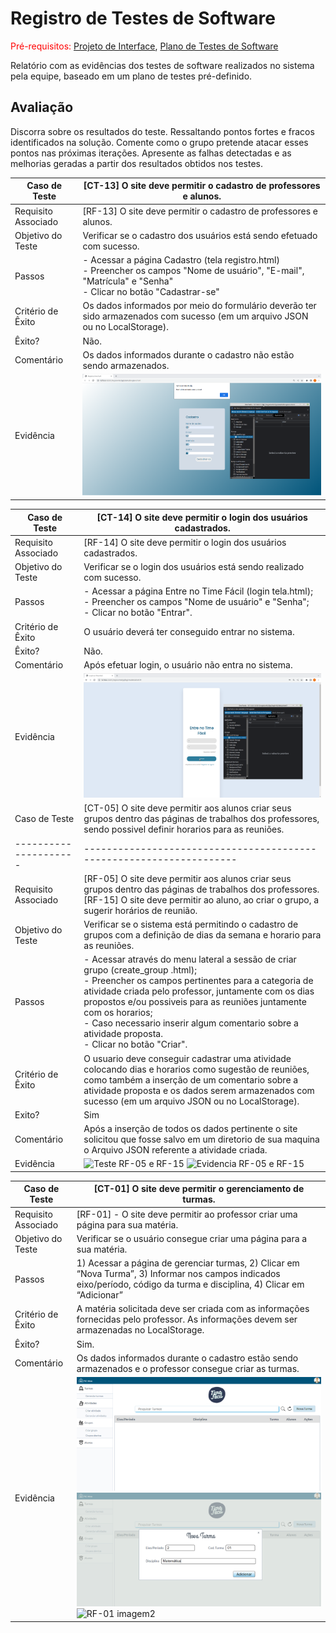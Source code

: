 # Registro de Testes de Software

<span style="color:red">Pré-requisitos: <a href="3-Projeto de Interface.md"> Projeto de Interface</a></span>, <a href="8-Plano de Testes de Software.md"> Plano de Testes de Software</a>

Relatório com as evidências dos testes de software realizados no sistema pela equipe, baseado em um plano de testes pré-definido.

## Avaliação

Discorra sobre os resultados do teste. Ressaltando pontos fortes e fracos identificados na solução. Comente como o grupo pretende atacar esses pontos nas próximas iterações. Apresente as falhas detectadas e as melhorias geradas a partir dos resultados obtidos nos testes.

<!-- > **Links Úteis**:
> - [Ferramentas de Test para Java Script](https://geekflare.com/javascript-unit-testing/) -->

|Caso de Teste        | [CT-13] O site deve permitir o cadastro de professores e alunos.      |
|---------------------|-----------------------------------------------------------------------|
|	Requisito Associado | [RF-13] O site deve permitir o cadastro de professores e alunos.      |
| Objetivo do Teste 	 | Verificar se o cadastro dos usuários está sendo efetuado com sucesso.|
| Passos 	            | - Acessar a página Cadastro (tela registro.html) <br> - Preencher os campos "Nome de usuário", "E-mail", "Matrícula" e "Senha" <br> - Clicar no botão "Cadastrar-se" |
| Critério de Êxito   | Os dados informados por meio do formulário deverão ter sido armazenados com sucesso (em um arquivo JSON ou no LocalStorage). |
| Êxito?              | Não.                                                                  |
| Comentário          | Os dados informados durante o cadastro não estão sendo armazenados.   |
| Evidência           | ![RF13](img/testes-RF13.png) |

|Caso de Teste        | [CT-14] O site deve permitir o login dos usuários cadastrados.      |
|---------------------|---------------------------------------------------------------------|
|	Requisito Associado | [RF-14] O site deve permitir o login dos usuários cadastrados.      |
| Objetivo do Teste 	 | Verificar se o login dos usuários está sendo realizado com sucesso.|
| Passos 	            | - Acessar a página Entre no Time Fácil (login tela.html); <br> - Preencher os campos "Nome de usuário" e "Senha"; <br> - Clicar no botão "Entrar". |
| Critério de Êxito   | O usuário deverá ter conseguido entrar no sistema.                  |
| Êxito?              | Não.                                                                |
| Comentário          | Após efetuar login, o usuário não entra no sistema.   |
| Evidência           | ![RF14](img/testes-RF14.png) |
|Caso de Teste        | [CT-05] O site deve permitir aos alunos criar seus grupos dentro das páginas de trabalhos dos professores, sendo possivel definir horarios para as reuniões.|
|---------------------|--------------------------------------------------------------------|
|	Requisito Associado | [RF-05] O site deve permitir aos alunos criar seus grupos dentro das páginas de trabalhos dos professores. <br> [RF-15]  O site deve permitir ao aluno, ao criar o grupo, a sugerir horários de reunião. |
| Objetivo do Teste 	| Verificar se o sistema está permitindo o cadastro de grupos com a definição de dias da semana e horario para as reuniões. |
| Passos 	            | - Acessar através do menu lateral a sessão de criar grupo (create_group .html); <br> - Preencher os campos pertinentes para a categoria de atividade criada pelo professor, juntamente com os dias propostos e/ou possiveis para as reuniões juntamente com os horarios; <br> - Caso necessario inserir algum comentario sobre a atividade proposta. <br> - Clicar no botão "Criar". |
| Critério de Êxito   | O usuario deve conseguir cadastrar uma atividade colocando dias e horarios como sugestão de reuniões, como  também a inserção de um comentario sobre a atividade proposta e os dados serem armazenados com sucesso (em um arquivo JSON ou no LocalStorage).|
| Exito?              | Sim                                                                 |
| Comentário          | Após a inserção de todos os dados pertinente o site solicitou que fosse salvo em um diretorio de sua maquina o Arquivo JSON referente a atividade criada.  |
| Evidência           | ![Teste RF-05 e RF-15](https://github.com/ICEI-PUC-Minas-PMV-ADS/pmv-ads-2023-1-e1-proj-web-t13-g1-TimeFacil/assets/127905690/8a9b0b81-9db3-418c-8fdd-b255520f2012) ![Evidencia RF-05 e RF-15](https://github.com/ICEI-PUC-Minas-PMV-ADS/pmv-ads-2023-1-e1-proj-web-t13-g1-TimeFacil/assets/127905690/f9707cbe-5ab3-421a-9dc8-44f7d1634314)|

|Caso de Teste        | [CT-01] O site deve permitir o gerenciamento de turmas.      |
|---------------------|-----------------------------------------------------------------------|
|	Requisito Associado | [RF-01] - O site deve permitir ao professor criar uma página para sua matéria.   |
| Objetivo do Teste 	 |  Verificar se o usuário consegue criar uma página para a sua matéria. |
| Passos 	            |  1) Acessar a página de gerenciar turmas, 2) Clicar em “Nova Turma”, 3) Informar nos campos indicados eixo/período, código da turma e disciplina, 4) Clicar em “Adicionar” |
| Critério de Êxito   | A matéria solicitada deve ser criada com as informações fornecidas pelo professor. As informações devem ser armazenadas no LocalStorage. |
| Êxito?              | Sim.                                                                  |
| Comentário          | Os dados informados durante o cadastro estão sendo armazenados e o professor consegue criar as turmas.   |
| Evidência           | ![gerenciar turmas imagem](img/gerenciar-turmas.png) ![RF-01 imagem 1](img/rf1-gerenciar-turmas.png) ![RF-01 imagem2](img/info-gerenciar-turmas.png) |


